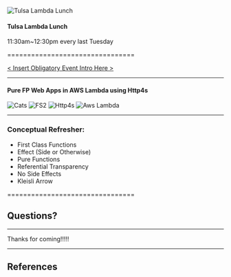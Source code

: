 ![Tulsa Lambda Lunch](https://secure.meetupstatic.com/photos/event/5/1/3/7/600_458660791.jpeg)
<!-- .element: height="400px" -->

#### Tulsa Lambda Lunch

11:30am~12:30pm every last Tuesday

================================

[< Insert Obligatory Event Intro Here >](https://github.com/techlahoma/Event-Intro)

--------------------------------

#### Pure FP Web Apps in AWS Lambda using Http4s

![Cats](https://typelevel.org/cats/img/cats-logo.svg)  <!-- .element: height="150px"-->
![FS2](https://user-images.githubusercontent.com/118078/50014823-04c38d00-ff93-11e8-9b46-088f72555c07.png) <!-- .element: height="150px"-->
![Http4s](https://http4s.org/images/http4s-logo.svg) <!-- .element: height="150px"-->
![Aws Lambda](/images/AWS-Lambda.png) <!-- .element: height="150px"-->

--------------------------------

### Conceptual Refresher:

- First Class Functions
- Effect (Side or Otherwise)
- Pure Functions
 - Referential Transparency
 - No Side Effects
- Kleisli  Arrow

================================

## Questions?

--------------------------------

Thanks for coming!!!!!

--------------------------------

## References
